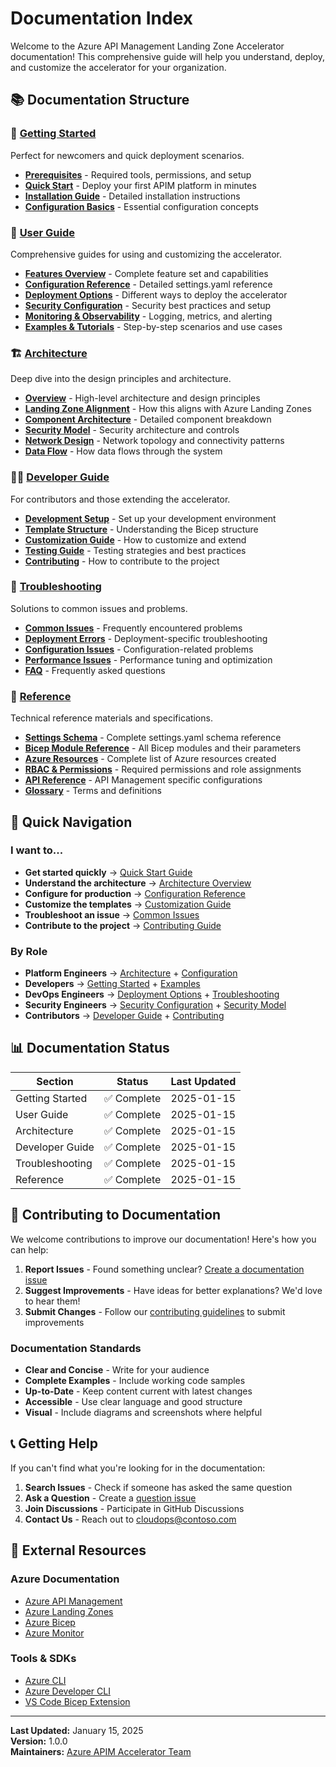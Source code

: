 # Documentation Index

Welcome to the Azure API Management Landing Zone Accelerator documentation! This comprehensive guide will help you understand, deploy, and customize the accelerator for your organization.

## 📚 Documentation Structure

### 🚀 [Getting Started](getting-started/)
Perfect for newcomers and quick deployment scenarios.

- **[Prerequisites](getting-started/prerequisites.md)** - Required tools, permissions, and setup
- **[Quick Start](getting-started/quick-start.md)** - Deploy your first APIM platform in minutes
- **[Installation Guide](getting-started/installation.md)** - Detailed installation instructions
- **[Configuration Basics](getting-started/configuration.md)** - Essential configuration concepts

### 📖 [User Guide](user-guide/)
Comprehensive guides for using and customizing the accelerator.

- **[Features Overview](user-guide/features.md)** - Complete feature set and capabilities
- **[Configuration Reference](user-guide/configuration.md)** - Detailed settings.yaml reference
- **[Deployment Options](user-guide/deployment.md)** - Different ways to deploy the accelerator
- **[Security Configuration](user-guide/security.md)** - Security best practices and setup
- **[Monitoring & Observability](user-guide/monitoring.md)** - Logging, metrics, and alerting
- **[Examples & Tutorials](user-guide/examples/)** - Step-by-step scenarios and use cases

### 🏗️ [Architecture](architecture/)
Deep dive into the design principles and architecture.

- **[Overview](architecture/overview.md)** - High-level architecture and design principles  
- **[Landing Zone Alignment](architecture/landing-zones.md)** - How this aligns with Azure Landing Zones
- **[Component Architecture](architecture/components.md)** - Detailed component breakdown
- **[Security Model](architecture/security.md)** - Security architecture and controls
- **[Network Design](architecture/networking.md)** - Network topology and connectivity patterns
- **[Data Flow](architecture/data-flow.md)** - How data flows through the system

### 👩‍💻 [Developer Guide](developer-guide/)
For contributors and those extending the accelerator.

- **[Development Setup](developer-guide/development-setup.md)** - Set up your development environment
- **[Template Structure](developer-guide/template-structure.md)** - Understanding the Bicep structure
- **[Customization Guide](developer-guide/customization.md)** - How to customize and extend
- **[Testing Guide](developer-guide/testing.md)** - Testing strategies and best practices
- **[Contributing](developer-guide/contributing.md)** - How to contribute to the project

### 🔧 [Troubleshooting](troubleshooting/)
Solutions to common issues and problems.

- **[Common Issues](troubleshooting/common-issues.md)** - Frequently encountered problems
- **[Deployment Errors](troubleshooting/deployment-errors.md)** - Deployment-specific troubleshooting
- **[Configuration Issues](troubleshooting/configuration.md)** - Configuration-related problems
- **[Performance Issues](troubleshooting/performance.md)** - Performance tuning and optimization
- **[FAQ](troubleshooting/faq.md)** - Frequently asked questions

### 📑 [Reference](reference/)
Technical reference materials and specifications.

- **[Settings Schema](reference/settings-schema.md)** - Complete settings.yaml schema reference
- **[Bicep Module Reference](reference/bicep-modules.md)** - All Bicep modules and their parameters
- **[Azure Resources](reference/azure-resources.md)** - Complete list of Azure resources created
- **[RBAC & Permissions](reference/permissions.md)** - Required permissions and role assignments
- **[API Reference](reference/api-reference.md)** - API Management specific configurations
- **[Glossary](reference/glossary.md)** - Terms and definitions

## 🎯 Quick Navigation

### I want to...
- **Get started quickly** → [Quick Start Guide](getting-started/quick-start.md)
- **Understand the architecture** → [Architecture Overview](architecture/overview.md)
- **Configure for production** → [Configuration Reference](user-guide/configuration.md)
- **Customize the templates** → [Customization Guide](developer-guide/customization.md)
- **Troubleshoot an issue** → [Common Issues](troubleshooting/common-issues.md)
- **Contribute to the project** → [Contributing Guide](../CONTRIBUTING.md)

### By Role
- **Platform Engineers** → [Architecture](architecture/) + [Configuration](user-guide/configuration.md)
- **Developers** → [Getting Started](getting-started/) + [Examples](user-guide/examples/)
- **DevOps Engineers** → [Deployment Options](user-guide/deployment.md) + [Troubleshooting](troubleshooting/)
- **Security Engineers** → [Security Configuration](user-guide/security.md) + [Security Model](architecture/security.md)
- **Contributors** → [Developer Guide](developer-guide/) + [Contributing](../CONTRIBUTING.md)

## 📊 Documentation Status

| Section | Status | Last Updated |
|---------|--------|--------------|
| Getting Started | ✅ Complete | 2025-01-15 |
| User Guide | ✅ Complete | 2025-01-15 |
| Architecture | ✅ Complete | 2025-01-15 |
| Developer Guide | ✅ Complete | 2025-01-15 |
| Troubleshooting | ✅ Complete | 2025-01-15 |
| Reference | ✅ Complete | 2025-01-15 |

## 🤝 Contributing to Documentation

We welcome contributions to improve our documentation! Here's how you can help:

1. **Report Issues** - Found something unclear? [Create a documentation issue](../.github/ISSUE_TEMPLATE/documentation.md)
2. **Suggest Improvements** - Have ideas for better explanations? We'd love to hear them!
3. **Submit Changes** - Follow our [contributing guidelines](../CONTRIBUTING.md) to submit improvements

### Documentation Standards
- **Clear and Concise** - Write for your audience
- **Complete Examples** - Include working code samples
- **Up-to-Date** - Keep content current with latest changes
- **Accessible** - Use clear language and good structure
- **Visual** - Include diagrams and screenshots where helpful

## 📞 Getting Help

If you can't find what you're looking for in the documentation:

1. **Search Issues** - Check if someone has asked the same question
2. **Ask a Question** - Create a [question issue](../.github/ISSUE_TEMPLATE/question.md)
3. **Join Discussions** - Participate in GitHub Discussions
4. **Contact Us** - Reach out to [cloudops@contoso.com](mailto:cloudops@contoso.com)

## 🔗 External Resources

### Azure Documentation
- [Azure API Management](https://learn.microsoft.com/azure/api-management/)
- [Azure Landing Zones](https://learn.microsoft.com/azure/cloud-adoption-framework/ready/landing-zone/)
- [Azure Bicep](https://learn.microsoft.com/azure/azure-resource-manager/bicep/)
- [Azure Monitor](https://learn.microsoft.com/azure/azure-monitor/)

### Tools & SDKs
- [Azure CLI](https://learn.microsoft.com/cli/azure/)
- [Azure Developer CLI](https://learn.microsoft.com/azure/developer/azure-developer-cli/)
- [VS Code Bicep Extension](https://marketplace.visualstudio.com/items?itemName=ms-azuretools.vscode-bicep)

---

**Last Updated:** January 15, 2025  
**Version:** 1.0.0  
**Maintainers:** [Azure APIM Accelerator Team](mailto:cloudops@contoso.com)